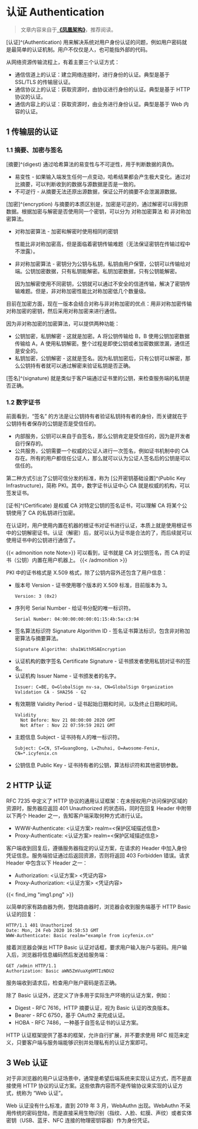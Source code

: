 # 认证 Authentication


> 文章内容来自于[**《凤凰架构》**](https://github.com/fenixsoft/awesome-fenix)，推荐阅读。

[认证]^(Authentication) 用来解决系统对用户身份认证的问题，例如用户密码就是最简单的认证机制。用户不仅仅是人，也可能指外部的代码。

从网络资源传输流程上，有着主要三个认证方式：

* 通信信道上的认证：建立网络连接时，进行身份的认证。典型是基于 SSL/TLS 的传输层认证。
* 通信协议上的认证：获取资源时，由协议进行身份的认证。典型是基于 HTTP 协议的认证。
* 通信内容上的认证：获取资源时，由业务进行身份认证。典型是基于 Web 内容的认证。

## 1 传输层的认证

### 1.1 摘要、加密与签名

[摘要]^(digest) 通过哈希算法的易变性与不可逆性，用于判断数据的真伪。
* 易变性 - 如果输入端发生任何一点变动，哈希结果都会产生极大变化。通过对比摘要，可以判断收到的数据与源数据是否是一致的。
* 不可逆行 - 从摘要无法还原出源数据，保证公开的摘要不会泄漏源数据。

[加密]^(encryption) 与摘要的本质区别是，加密是可逆的，通过解密可以得到原数据。根据加密与解密是否使用同一个密钥，可以分为 对称加密算法 和 非对称加密算法。

* 对称加密算法 - 加密和解密时使用相同的密钥
  
  性能比非对称加密高，但是面临着密钥传输难题（无法保证密钥在传输过程中不泄露）。

* 非对称加密算法 - 密钥分为公钥与私钥，私钥由用户保管，公钥可以传输给对端。公钥加密数据，只有私钥能解密。私钥加密数据，只有公钥能解密。
  
  因为加解密使用不同密钥，公钥就可以通过不安全的信道传输，解决了密钥传输难题。但是，非对称加密性能比对称加密低几个数量级。

目前在加密方面，现在一版本会结合对称与非对称加密的优点：用非对称加密传输对称加密的密钥，然后采用对称加密来进行通信。

因为非对称加密的加密算法，可以提供两种功能：

* 公钥加密，私钥解密 - 这就是加密。A 将公钥传输给 B，B 使用公钥加密数据传输给 A，A 使用私钥解密。整个过程是即使公钥或者加密数据泄漏，通信还是安全的。
* 私钥加密，公钥解密 - 这就是签名。因为私钥加密后，只有公钥可以解密，那么公钥持有者就可以通过解密来验证私钥是否正确。

[签名]^(signature) 就是类似于客户端通过证书里的公钥，来检查服务端的私钥是否正确。

### 1.2 数字证书

前面看到，“签名” 的方法是让公钥持有者验证私钥持有者的身份，而关键就在于公钥持有者保存的公钥是否是受信任的。

* 内部服务，公钥可以来自于自签名，那么公钥肯定是受信任的，因为是开发者自行保存的。
* 公共服务，公钥需要一个权威的公证人进行一次签名，例如证书机制中的 CA 存在。所有的用户都信任公证人，那么就可以认为公证人签名后的公钥是可以信任的。

第二种方式引出了公钥可信分发的标准，称为 [公开密钥基础设置]^(Public Key Infrastructure)，简称 PKI。其中，数字证书认证中心 CA 就是权威的机构，可以签发证书。

[证书]^(Certificate) 是权威 CA 对特定公钥的签名证书，可以理解 CA 将某个公钥使用了 CA 的私钥进行加密。

在认证时，用户使用内置在机器的根证书对证书进行认证，本质上就是使用根证书中的公钥解密证书。认证（解密）后，就可以认为证书是合法的了，而后续就可以使用证书中的公钥进行通信了。

{{< admonition note Note>}}
可以看到，证书就是 CA 对公钥签名，而 CA 的证书（公钥）内置在用户机器上。
{{< /admonition >}}

PKI 中的证书格式是 X.509 格式，除了公钥内容外还包含了用户信息：
* 版本号 Version - 证书使用哪个版本的 X.509 标准，目前版本为 3。
  ```
  Version: 3 (0x2)
  ``` 
* 序列号 Serial Number - 给证书分配的唯一标识符。
  ```
  Serial Number: 04:00:00:00:00:01:15:4b:5a:c3:94
  ```
* 签名算法标识符 Signature Algorithm ID - 签名证书算法标识，包含非对称加密算法与摘要算法。
  ```
  Signature Algorithm: sha1WithRSAEncryption
  ```
* 认证机构的数字签名 Certificate Signature - 证书颁发者使用私钥对证书的签名。
* 认证机构 Issuer Name - 证书颁发者的名字。
  ```
  Issuer: C=BE, O=GlobalSign nv-sa, CN=GlobalSign Organization Validation CA - SHA256 - G2
  ```
* 有效期限 Validity Period - 证书起始日期和时间，以及终止日期和时间。
  ```
  Validity
	Not Before: Nov 21 08:00:00 2020 GMT
	Not After : Nov 22 07:59:59 2021 GMT
  ```
* 主题信息 Subject - 证书持有人的唯一标识符。
  ```
  Subject: C=CN, ST=GuangDong, L=Zhuhai, O=Awosome-Fenix, CN=*.icyfenix.cn
  ```
* 公钥信息 Public Key - 证书持有者的公钥，算法标识符和其他密钥参数。


## 2 HTTP 认证

RFC 7235 中定义了 HTTP 协议的通用认证框架：在未授权用户访问保护区域的资源时，服务器应返回 401 Unauthorized 的状态码，同时在回复 Header 中附带以下两个 Header 之一，告知客户端采取何种方式进行认证。
* WWW-Authenticate: <认证方案> realm=<保护区域描述信息>
* Proxy-Authenticate: <认证方案> realm=<保护区域描述信息>

客户端收到回复后，遵循服务器指定的认证方案，在请求的 Header 中加入身份凭证信息。服务端验证通过后返回资源，否则将返回 403 Forbidden 错误。请求 Header 中包含以下 Header 之一：
* Authorization: <认证方案> <凭证内容>
* Proxy-Authorization: <认证方案> <凭证内容>

{{< find_img "img1.png" >}}

以简单的家有路由器为例，登陆路由器时，浏览器会收到服务端基于 HTTP Basic 认证的回复：
```HTTP
HTTP/1.1 401 Unauthorized
Date: Mon, 24 Feb 2020 16:50:53 GMT
WWW-Authenticate: Basic realm="example from icyfenix.cn"
```

接着浏览器会弹出 HTTP Basic 认证对话框，要求用户输入账户与密码。用户输入后，浏览器将信息编码然后发送给服务端：
```HTTP
GET /admin HTTP/1.1
Authorization: Basic aWN5ZmVuaXg6MTIzNDU2
```

服务端收到请求后，检查用户账户密码是否正确。

除了 Basic 认证外，还定义了许多用于实际生产环境的认证方案，例如：
* Digest - RFC 7616，HTTP 摘要认证，视为 Basic 认证的改良版本。
* Bearer - RFC 6750，基于 OAuth2 来完成认证。
* HOBA - RFC 7486，一种基于自签名证书的认证方案。

HTTP 认证框架提供了基本的框架，允许自行扩展，并不要求使用 RFC 规范来定义，只要客户端与服务端能够识别并处理私有的认证方案即可。


## 3 Web 认证

对于非浏览器的用户认证场景中，通常是希望后端系统来实现认证方式，而不是直接使用 HTTP 协议的认证方案。这些依靠内容而不是传输协议来实现的认证方式，统称为 “Web 认证”。

Web 认证没有什么标准，直到 2019 年 3 月，WebAuthn 出现。WebAuthn 不采用传统的密码登陆，而是直接采用生物识别（指纹、人脸、虹膜、声纹）或者实体密钥（USB、蓝牙、NFC 连接的物理密钥容器）作为身份凭证。
